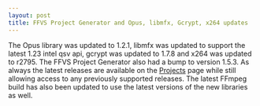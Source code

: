 ```yaml
---
layout: post
title: FFVS Project Generator and Opus, libmfx, Gcrypt, x264 updates
---
```


The Opus library was updated to 1.2.1, libmfx was updated to support the latest 1.23 intel qsv api, gcrypt was updated to 1.7.8 and x264 was updated to r2795. The FFVS Project Generator also had a bump to version 1.5.3. As always the latest releases are available on the [Projects](/1-projects) page while still allowing access to any previously supported releases. The latest FFmpeg build has also been updated to use the latest versions of the new libraries as well.